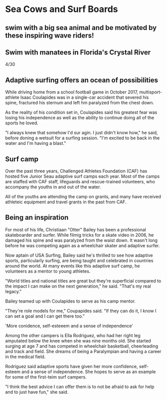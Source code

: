 # Sea Cows and Surf Boards #
## swim with a big sea animal and be motivated by these inspiring wave riders! ##

## Swim with manatees in Florida's Crystal River ##

4/30

## Adaptive surfing offers an ocean of possibilities ##

While driving home from a school football game in October 2017, multisport-athlete Isaac Coulapides was in a single-car accident that severed his spine, fractured his sternum and left hm paralyzed from the chest down.

As the reality of his condition set in, Coulapides said his greatest fear was losing his independence as well as the ability to continue doing all of the sports he loved.

"I always knew that somehow I'd sur agin. I just didn't know how," he said, before doning a wetsuit for a surfing session. "I'm excited to be back in the water and I'm having a blast."

## Surf camp ##

Over the past three years, Challenged Athletes Foundation (CAF) has hosted five Junior Seau adaptive surf camps each year. Most of the camps are staffed with CAF staff, lifeguards and rescue-trained volunteers, who accompany the youths in and out of the water.

All of the youths are attending the camp on grants, and many have received athleteic equipment and travel grants in the past from CAF.

## Being an inspiration ##

For most of his life, Christiaan "Otter" Bailey has been a professional skateboarder and surfer. While filmig tricks for a skate video in 2006, he damaged his spine and was paralyzed from the waist down. It wasn't long before he was competing again as a wheelchair skater and adaptive surfer.

Now aptain of USA Surfing, Bailey said he's thrilled to see how adaptive sports, particularly surfing, are being taught and celebrated in countries around the world. At many events like this adaptive surf camp, he volunteers as a mentor to young athletes.

"World titles and national titles are great but they're superficial compared to the impact I can make on the next generation," he said. "That's my real legacy."

Bailey teamed up with Coulapides to serve as his camp mentor.

"They're role models for me," Coupapides said. "If they can do it, I know I can set a goal and I can get there too."


'More conidence, self-esteeem and a sense of independence'

Among the other campers is Ella Rodriguez, who had her right leg amputated below the knee when she was nine months old. She started surging at age 7 and has competed in wheelchair basketball, cheerleading and track and field. She dreams of being a Paralympian and having a career in the medical field.

Rodriguez said adaptive sports have given her more confidence, self-esteem and a sense of independence. She hopes to serve as an example for some of the first-teim surf campers.

"I think the best advice I can offer them is to not be afraid to ask for help and to just have fun," she said.
